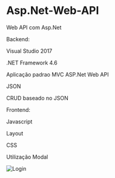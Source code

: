 # Asp.Net-Web-API

Web API com Asp.Net

Backend:

Visual Studio 2017

.NET Framework 4.6

Aplicação padrao MVC
ASP.Net Web API

JSON

CRUD baseado no JSON


Frontend:

Javascript

Layout 

CSS

Utilização Modal



![Login](https://github.com/CarlosAlexFO/Asp.Net-Web-API/blob/main/WebAPI2.gif)
